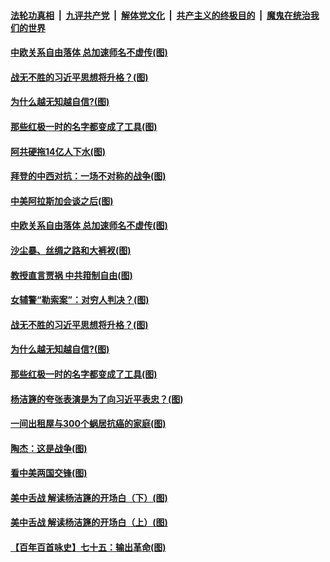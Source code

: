 

####  [法轮功真相](../../../../basic/blob/master/README.md?t=03251401) &nbsp;|&nbsp; [九评共产党](../../../../9ping.md/blob/master/README.md?t=03251401) &nbsp;|&nbsp; [解体党文化](../../../../jtdwh.md/blob/master/README.md?t=03251401)  &nbsp;|&nbsp; [共产主义的终极目的](../../../../gczydzjmd.md/blob/master/README.md?t=03251401) &nbsp;|&nbsp; [魔鬼在统治我们的世界](../../../../mgztzwmdsj.md/blob/master/README.md?t=03251401) 


#### [中欧关系自由落体 总加速师名不虚传(图)](../pages/p4/966648.md?t=03251401) 


#### [战无不胜的习近平思想将升格？(图)](../pages/p4/966541.md?t=03251401) 

#### [为什么越无知越自信?(图)](../pages/p4/966540.md?t=03251401) 

#### [那些红极一时的名字都变成了工具(图)](../pages/p4/966532.md?t=03251401) 


#### [阿共硬拖14亿人下水(图)](../pages/p4/966658.md?t=03251401) 

#### [拜登的中西对抗：一场不对称的战争(图)](../pages/p4/966656.md?t=03251401) 

#### [中美阿拉斯加会谈之后(图)](../pages/p4/966653.md?t=03251401) 

#### [中欧关系自由落体 总加速师名不虚传(图)](../pages/p4/966648.md?t=03251401) 

#### [沙尘暴、丝绸之路和大裤衩(图)](../pages/p4/966645.md?t=03251401) 

#### [教授直言贾祸 中共箝制自由(图)](../pages/p4/966552.md?t=03251401) 


#### [女辅警“勒索案”：对穷人判决？(图)](../pages/p4/966545.md?t=03251401) 

#### [战无不胜的习近平思想将升格？(图)](../pages/p4/966541.md?t=03251401) 

#### [为什么越无知越自信?(图)](../pages/p4/966540.md?t=03251401) 

#### [那些红极一时的名字都变成了工具(图)](../pages/p4/966532.md?t=03251401) 

#### [杨洁篪的夸张表演是为了向习近平表忠？(图)](../pages/p4/966528.md?t=03251401) 


#### [一间出租屋与300个蜗居抗癌的家庭(图)](../pages/p4/966422.md?t=03251401) 

#### [陶杰：这是战争(图)](../pages/p4/966416.md?t=03251401) 

#### [看中美两国交锋(图)](../pages/p4/966414.md?t=03251401) 

#### [美中舌战 解读杨洁篪的开场白（下）(图)](../pages/p4/966413.md?t=03251401) 

#### [美中舌战 解读杨洁篪的开场白（上）(图)](../pages/p4/966412.md?t=03251401) 

#### [【百年百首咏史】七十五：输出革命(图)](../pages/p4/966407.md?t=03251401) 

